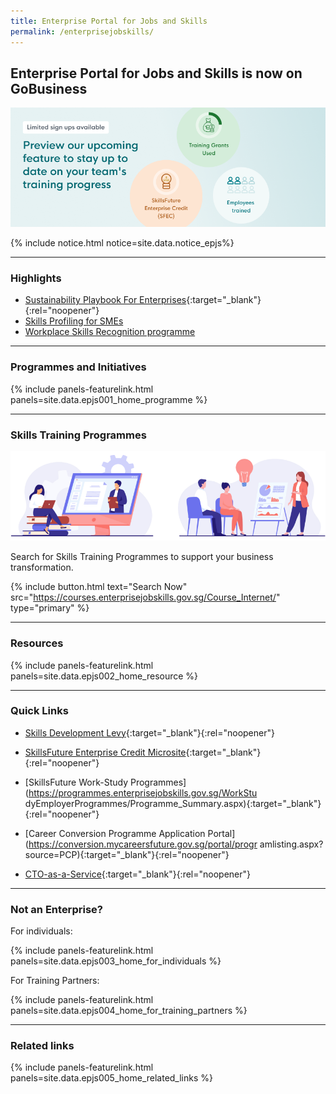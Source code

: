 ```yaml
---
title: Enterprise Portal for Jobs and Skills
permalink: /enterprisejobskills/
---
```


## Enterprise Portal for Jobs and Skills is now on GoBusiness

![EPJS](/images/epjs/hero-img.png)

{% include notice.html notice=site.data.notice_epjs%}

---


### Highlights

- [Sustainability Playbook For Enterprises](https://go.gov.sg/sustainability-playbook-ssg){:target="_blank"}{:rel="noopener"}
- [Skills Profiling for SMEs](/enterprisejobskills/programmes-and-initiatives/develop-human-capital/skills-profiling-for-smes/?src=epjs_whatsnew)
- [Workplace Skills Recognition programme](/enterprisejobskills/programmes-and-initiatives/learn-at-the-workplace/workplace-skills-recognition-programme/?src=epjs_whatsnew)

---

### Programmes and Initiatives

{% include panels-featurelink.html panels=site.data.epjs001_home_programme %}

---

### Skills Training Programmes 

![Skills Traning Programmes](/images/epjs/skill-training.png)

Search for Skills Training Programmes to support your business transformation.

{% include button.html text="Search Now" src="https://courses.enterprisejobskills.gov.sg/Course_Internet/" type="primary" %}

---

### Resources

{% include panels-featurelink.html panels=site.data.epjs002_home_resource %}

---

### Quick Links

- [Skills Development Levy](https://sdl.ssg.gov.sg/){:target="_blank"}{:rel="noopener"}

- [SkillsFuture Enterprise Credit Microsite](https://sfec-microsite.enterprisejobskills.gov.sg/home){:target="_blank"}{:rel="noopener"}

- [SkillsFuture Work-Study Programmes](https://programmes.enterprisejobskills.gov.sg/WorkStu
dyEmployerProgrammes/Programme_Summary.aspx){:target="_blank"}{:rel="noopener"}

- [Career Conversion Programme Application Portal](https://conversion.mycareersfuture.gov.sg/portal/progr
amlisting.aspx?source=PCP){:target="_blank"}{:rel="noopener"}

- [CTO-as-a-Service](https://services2.imda.gov.sg/CTOaaS/){:target="_blank"}{:rel="noopener"}

---
### Not an Enterprise?

For individuals:

{% include panels-featurelink.html panels=site.data.epjs003_home_for_individuals %}

For Training Partners:

{% include panels-featurelink.html panels=site.data.epjs004_home_for_training_partners %}

---

### Related links

{% include panels-featurelink.html panels=site.data.epjs005_home_related_links %}

<script src="/jquery/jquery.min.js"></script>
<script src="/jquery/epjs-bp-menu-new-tab.js"></script>